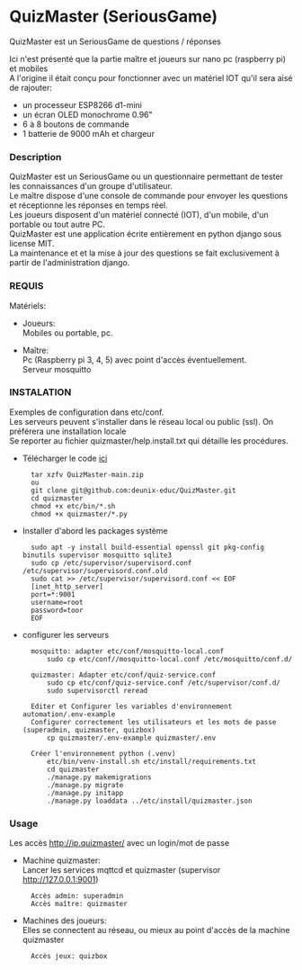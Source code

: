 # QuizMaster (SeriousGame)
QuizMaster est un SeriousGame de  questions / réponses

Ici n'est présenté que la partie maître et joueurs sur nano pc (raspberry pi) et mobiles<br>
A l'origine il était conçu pour fonctionner avec un matériel IOT qu'il sera aisé de rajouter:

 - un processeur ESP8266 d1-mini
 - un écran OLED monochrome 0.96"
 - 6 à 8 boutons de commande
 - 1 batterie de 9000 mAh et chargeur
    
### Description
QuizMaster est un SeriousGame ou un questionnaire permettant de tester les connaissances d'un groupe d'utilisateur.<br>
Le maître dispose d'une console de commande pour envoyer les questions et réceptionne les réponses en temps réel.<br>
Les joueurs disposent d'un matériel connecté (IOT), d'un mobile, d'un portable ou tout autre PC.<br>
QuizMaster est une application écrite entièrement en python django sous license MIT.<br>
La maintenance et et la mise à jour des questions se fait exclusivement à partir de l'administration django.<br>


### REQUIS
Matériels:
- Joueurs:<br>
    Mobiles ou portable, pc.
    
- Maître:<br>
    Pc (Raspberry pi 3, 4, 5) avec point d'accès éventuellement.<br>
    Serveur mosquitto 


### INSTALATION
Exemples de configuration dans etc/conf.<br>
Les serveurs peuvent s'installer dans le réseau local ou public (ssl). On préférera une installation locale<br>
Se reporter au fichier quizmaster/help.install.txt qui détaille les procédures.


- Télécharger le code [ici](https://github.com/deunix-educ/QuizMaster)

        tar xzfv QuizMaster-main.zip
        ou
        git clone git@github.com:deunix-educ/QuizMaster.git
        cd quizmaster
        chmod +x etc/bin/*.sh
        chmod +x quizmaster/*.py
        
- Installer d'abord les packages système

        sudo apt -y install build-essential openssl git pkg-config binutils supervisor mosquitto sqlite3
        sudo cp /etc/supervisor/supervisord.conf /etc/supervisor/supervisord.conf.old
        sudo cat >> /etc/supervisor/supervisord.conf << EOF
        [inet_http_server]
        port=*:9001
        username=root
        password=toor
        EOF    
    
- configurer les serveurs<br>
                    
        mosquitto: adapter etc/conf/mosquitto-local.conf
            sudo cp etc/conf//mosquitto-local.conf /etc/mosquitto/conf.d/
      
        quizmaster: Adapter etc/conf/quiz-service.conf
            sudo cp etc/conf/quiz-service.conf /etc/supervisor/conf.d/
            sudo supervisorctl reread 

        Editer et Configurer les variables d'environnement automation/.env-example
        Configurer correctement les utilisateurs et les mots de passe (superadmin, quizmaster, quizbox)
            cp quizmaster/.env-example quizmaster/.env 
            
        Créer l'environnement python (.venv)
            etc/bin/venv-install.sh etc/install/requirements.txt            
            cd quizmaster
            ./manage.py makemigrations
            ./manage.py migrate
            ./manage.py initapp
            ./manage.py loaddata ../etc/install/quizmaster.json

### Usage
Les accès http://ip.quizmaster/ avec un login/mot de passe

- Machine quizmaster:<br>
    Lancer les services mqttcd et quizmaster (supervisor http://127.0.0.1:9001)

        Accès admin: superadmin
        Accès maître: quizmaster

- Machines des joueurs:<br>
    Elles se connectent au réseau, ou mieux au point d'accès de la machine quizmaster

        Accès jeux: quizbox
